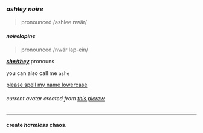 ### ***ashley noire***
> pronounced /ashlee nwär/

#### *noirelapine*
> pronounced /nwär lap-ein/
 
***[she/they](https://pronoun.is/she/:or/they)*** pronouns

you can also call me `ashe`
 
[please spell my name lowercase](https://iliana.fyi/lowercase/)

###### current avatar created from  [this picrew](https://picrew.me/image_maker/1272810/complete?cd=ubB8dlgFgq)

---
#### create *harmless* chaos.
